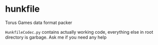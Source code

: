 # hunkfile
Torus Games data format packer 

`HunkfileCodec.py` contains actually working code, everything else in root directory is garbage.
Ask me if you need any help
